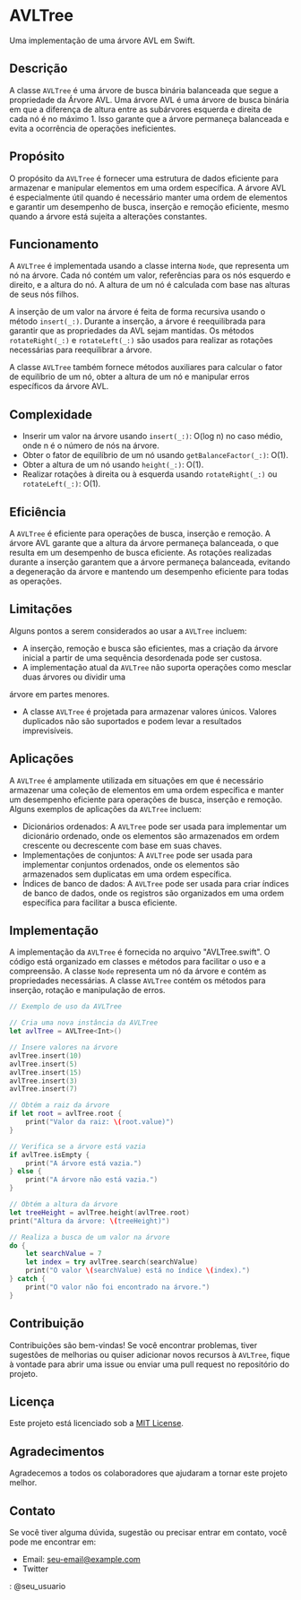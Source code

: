 # AVLTree

Uma implementação de uma árvore AVL em Swift.

## Descrição

A classe `AVLTree` é uma árvore de busca binária balanceada que segue a propriedade da Árvore AVL. Uma árvore AVL é uma árvore de busca binária em que a diferença de altura entre as subárvores esquerda e direita de cada nó é no máximo 1. Isso garante que a árvore permaneça balanceada e evita a ocorrência de operações ineficientes.

## Propósito

O propósito da `AVLTree` é fornecer uma estrutura de dados eficiente para armazenar e manipular elementos em uma ordem específica. A árvore AVL é especialmente útil quando é necessário manter uma ordem de elementos e garantir um desempenho de busca, inserção e remoção eficiente, mesmo quando a árvore está sujeita a alterações constantes.

## Funcionamento

A `AVLTree` é implementada usando a classe interna `Node`, que representa um nó na árvore. Cada nó contém um valor, referências para os nós esquerdo e direito, e a altura do nó. A altura de um nó é calculada com base nas alturas de seus nós filhos.

A inserção de um valor na árvore é feita de forma recursiva usando o método `insert(_:)`. Durante a inserção, a árvore é reequilibrada para garantir que as propriedades da AVL sejam mantidas. Os métodos `rotateRight(_:)` e `rotateLeft(_:)` são usados para realizar as rotações necessárias para reequilibrar a árvore.

A classe `AVLTree` também fornece métodos auxiliares para calcular o fator de equilíbrio de um nó, obter a altura de um nó e manipular erros específicos da árvore AVL.

## Complexidade

- Inserir um valor na árvore usando `insert(_:)`: O(log n) no caso médio, onde n é o número de nós na árvore.
- Obter o fator de equilíbrio de um nó usando `getBalanceFactor(_:)`: O(1).
- Obter a altura de um nó usando `height(_:)`: O(1).
- Realizar rotações à direita ou à esquerda usando `rotateRight(_:)` ou `rotateLeft(_:)`: O(1).

## Eficiência

A `AVLTree` é eficiente para operações de busca, inserção e remoção. A árvore AVL garante que a altura da árvore permaneça balanceada, o que resulta em um desempenho de busca eficiente. As rotações realizadas durante a inserção garantem que a árvore permaneça balanceada, evitando a degeneração da árvore e mantendo um desempenho eficiente para todas as operações.

## Limitações

Alguns pontos a serem considerados ao usar a `AVLTree` incluem:

- A inserção, remoção e busca são eficientes, mas a criação da árvore inicial a partir de uma sequência desordenada pode ser custosa.
- A implementação atual da `AVLTree` não suporta operações como mesclar duas árvores ou dividir uma

 árvore em partes menores.
- A classe `AVLTree` é projetada para armazenar valores únicos. Valores duplicados não são suportados e podem levar a resultados imprevisíveis.

## Aplicações

A `AVLTree` é amplamente utilizada em situações em que é necessário armazenar uma coleção de elementos em uma ordem específica e manter um desempenho eficiente para operações de busca, inserção e remoção. Alguns exemplos de aplicações da `AVLTree` incluem:

- Dicionários ordenados: A `AVLTree` pode ser usada para implementar um dicionário ordenado, onde os elementos são armazenados em ordem crescente ou decrescente com base em suas chaves.
- Implementações de conjuntos: A `AVLTree` pode ser usada para implementar conjuntos ordenados, onde os elementos são armazenados sem duplicatas em uma ordem específica.
- Índices de banco de dados: A `AVLTree` pode ser usada para criar índices de banco de dados, onde os registros são organizados em uma ordem específica para facilitar a busca eficiente.

## Implementação

A implementação da `AVLTree` é fornecida no arquivo "AVLTree.swift". O código está organizado em classes e métodos para facilitar o uso e a compreensão. A classe `Node` representa um nó da árvore e contém as propriedades necessárias. A classe `AVLTree` contém os métodos para inserção, rotação e manipulação de erros.

```swift
// Exemplo de uso da AVLTree

// Cria uma nova instância da AVLTree
let avlTree = AVLTree<Int>()

// Insere valores na árvore
avlTree.insert(10)
avlTree.insert(5)
avlTree.insert(15)
avlTree.insert(3)
avlTree.insert(7)

// Obtém a raiz da árvore
if let root = avlTree.root {
    print("Valor da raiz: \(root.value)")
}

// Verifica se a árvore está vazia
if avlTree.isEmpty {
    print("A árvore está vazia.")
} else {
    print("A árvore não está vazia.")
}

// Obtém a altura da árvore
let treeHeight = avlTree.height(avlTree.root)
print("Altura da árvore: \(treeHeight)")

// Realiza a busca de um valor na árvore
do {
    let searchValue = 7
    let index = try avlTree.search(searchValue)
    print("O valor \(searchValue) está no índice \(index).")
} catch {
    print("O valor não foi encontrado na árvore.")
}
```

## Contribuição

Contribuições são bem-vindas! Se você encontrar problemas, tiver sugestões de melhorias ou quiser adicionar novos recursos à `AVLTree`, fique à vontade para abrir uma issue ou enviar uma pull request no repositório do projeto.

## Licença

Este projeto está licenciado sob a [MIT License](LICENSE).

## Agradecimentos

Agradecemos a todos os colaboradores que ajudaram a tornar este projeto melhor.

## Contato

Se você tiver alguma dúvida, sugestão ou precisar entrar em contato, você pode me encontrar em:

- Email: seu-email@example.com
- Twitter

: @seu_usuario
